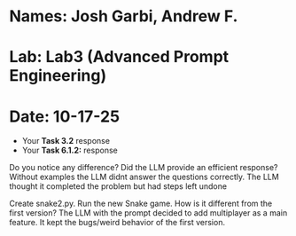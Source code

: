 # Names: Josh Garbi, Andrew F.
# Lab: Lab3 (Advanced Prompt Engineering)
# Date: 10-17-25

   - Your **Task 3.2** response
   - Your **Task 6.1.2:** response

Do you notice any difference? Did the LLM provide an efficient response?
    Without examples the LLM didnt answer the questions correctly. The LLM thought it completed the problem but had steps left undone

Create snake2.py. Run the new Snake game. How is it different from the first version?
    The LLM with the prompt decided to add multiplayer as a main feature. It kept the bugs/weird behavior of the first version.
